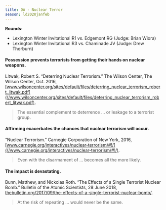 ```yaml
---
title: DA - Nuclear Terror
season: ld2020janfeb
---
```


**Rounds:**
* Lexington Winter Invitational R1 vs. Edgemont RG (Judge: Brian Wiora)
* Lexington Winter Invitational R3 vs. Chaminade JV (Judge: Drew Thorburn)

#### Possession prevents terrorists from getting their hands on nuclear weapons. 
Litwak, Robert S. “Deterring Nuclear Terrorism.” The Wilson Center, The Wilson Center, Oct. 2016, [www.wilsoncenter.org/sites/default/files/deterring_nuclear_terrorism_robert_litwak.pdf](//www.wilsoncenter.org/sites/default/files/deterring_nuclear_terrorism_robert_litwak.pdf).
> The essential complement to deterrence ... or leakage to a terrorist group.

#### Affirming exacerbates the chances that nuclear terrorism will occur. 
“Nuclear Terrorism.” Carnegie Corporation of New York, 2016, [www.carnegie.org/interactives/nuclear-terrorism/#!/](//www.carnegie.org/interactives/nuclear-terrorism/#!/).
> Even with the disarmament of ... becomes all the more likely.

#### The impact is devastating.
Bunn, Matthew, and Nickolas Roth. “The Effects of a Single Terrorist Nuclear Bomb.” Bulletin of the Atomic Scientists, 28 June 2018, [thebulletin.org/2017/09/the-effects-of-a-single-terrorist-nuclear-bomb/](https://thebulletin.org/2017/09/the-effects-of-a-single-terrorist-nuclear-bomb/).
> At the risk of repeating ... would never be the same.
